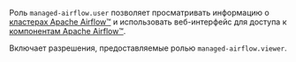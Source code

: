 Роль `managed-airflow.user` позволяет просматривать информацию о [кластерах Apache Airflow™](../../managed-airflow/concepts/index.md#cluster) и использовать веб-интерфейс для доступа к [компонентам Apache Airflow™](../../managed-airflow/concepts/index.md#components).

Включает разрешения, предоставляемые ролью `managed-airflow.viewer`.
